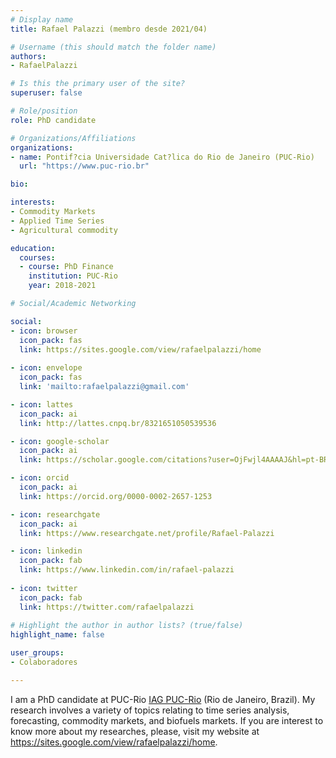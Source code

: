 ```yaml
---
# Display name
title: Rafael Palazzi (membro desde 2021/04)

# Username (this should match the folder name)
authors:
- RafaelPalazzi

# Is this the primary user of the site?
superuser: false

# Role/position
role: PhD candidate

# Organizations/Affiliations
organizations:
- name: Pontif?cia Universidade Cat?lica do Rio de Janeiro (PUC-Rio)
  url: "https://www.puc-rio.br"

bio:

interests:
- Commodity Markets
- Applied Time Series
- Agricultural commodity

education:
  courses:
  - course: PhD Finance
    institution: PUC-Rio
    year: 2018-2021

# Social/Academic Networking

social:
- icon: browser
  icon_pack: fas
  link: https://sites.google.com/view/rafaelpalazzi/home
  
- icon: envelope
  icon_pack: fas
  link: 'mailto:rafaelpalazzi@gmail.com'

- icon: lattes
  icon_pack: ai
  link: http://lattes.cnpq.br/8321651050539536

- icon: google-scholar
  icon_pack: ai
  link: https://scholar.google.com/citations?user=OjFwjl4AAAAJ&hl=pt-BR

- icon: orcid
  icon_pack: ai
  link: https://orcid.org/0000-0002-2657-1253

- icon: researchgate
  icon_pack: ai
  link: https://www.researchgate.net/profile/Rafael-Palazzi

- icon: linkedin
  icon_pack: fab
  link: https://www.linkedin.com/in/rafael-palazzi 
  
- icon: twitter
  icon_pack: fab
  link: https://twitter.com/rafaelpalazzi
  
# Highlight the author in author lists? (true/false)
highlight_name: false

user_groups:
- Colaboradores

---
```

I am a PhD candidate at PUC-Rio [IAG PUC-Rio](https://iag.puc-rio.br/) (Rio de Janeiro, Brazil). My research involves a variety of topics relating to time series analysis, forecasting, commodity markets, and biofuels markets. If you are interest to know more about my researches, please, visit my website at https://sites.google.com/view/rafaelpalazzi/home. 
